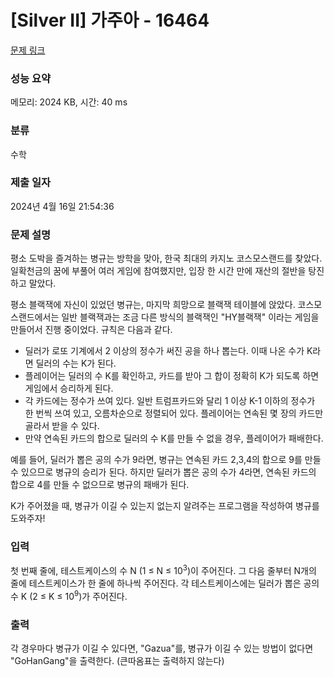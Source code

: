 # [Silver II] 가주아 - 16464 

[문제 링크](https://www.acmicpc.net/problem/16464) 

### 성능 요약

메모리: 2024 KB, 시간: 40 ms

### 분류

수학

### 제출 일자

2024년 4월 16일 21:54:36

### 문제 설명

<p>평소 도박을 즐겨하는 병규는 방학을 맞아, 한국 최대의 카지노 코스모스랜드를 찾았다. 일확천금의 꿈에 부풀어 여러 게임에 참여했지만, 입장 한 시간 만에 재산의 절반을 탕진하고 말았다.</p>

<p>평소 블랙잭에 자신이 있었던 병규는, 마지막 희망으로 블랙잭 테이블에 앉았다. 코스모스랜드에서는 일반 블랙잭과는 조금 다른 방식의 블랙잭인 "HY블랙잭" 이라는 게임을 만들어서 진행 중이었다. 규칙은 다음과 같다.</p>

<ul>
	<li>딜러가 로또 기계에서 2 이상의 정수가 써진 공을 하나 뽑는다. 이때 나온 수가 K라면 딜러의 수는 K가 된다.</li>
	<li>플레이어는 딜러의 수 K를 확인하고, 카드를 받아 그 합이 정확히 K가 되도록 하면 게임에서 승리하게 된다.</li>
	<li>각 카드에는 정수가 쓰여 있다. 일반 트럼프카드와 달리 1 이상 K-1 이하의 정수가 한 번씩 쓰여 있고, 오름차순으로 정렬되어 있다. 플레이어는 연속된 몇 장의 카드만 골라서 받을 수 있다.</li>
	<li>만약 연속된 카드의 합으로 딜러의 수 K를 만들 수 없을 경우, 플레이어가 패배한다.</li>
</ul>

<p>예를 들어, 딜러가 뽑은 공의 수가 9라면, 병규는 연속된 카드 2,3,4의 합으로 9를 만들 수 있으므로 병규의 승리가 된다. 하지만 딜러가 뽑은 공의 수가 4라면, 연속된 카드의 합으로 4를 만들 수 없으므로 병규의 패배가 된다.</p>

<p>K가 주어졌을 때, 병규가 이길 수 있는지 없는지 알려주는 프로그램을 작성하여 병규를 도와주자!</p>

### 입력 

 <p>첫 번째 줄에, 테스트케이스의 수 N (1 ≤ N ≤ 10<sup>3</sup>)이 주어진다. 그 다음 줄부터 N개의 줄에 테스트케이스가 한 줄에 하나씩 주어진다. 각 테스트케이스에는 딜러가 뽑은 공의 수 K (2 ≤ K ≤ 10<sup>9</sup>)가 주어진다.</p>

### 출력 

 <p>각 경우마다 병규가 이길 수 있다면, "Gazua"를, 병규가 이길 수 있는 방법이 없다면 "GoHanGang"을 출력한다. (큰따옴표는 출력하지 않는다)</p>

